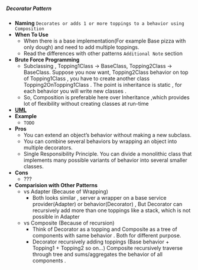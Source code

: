 ##### Decorator Pattern
- **Naming** `Decorates or adds 1 or more toppings to a behavior using Composition`
- **When To Use**
    - When there is a base implementation(For example Base pizza with only dough) and need to add multiple toppings.
    - Read the differences with other patterns `Additional Note` section
- **Brute Force Programming**
    - Subclassing , Topping1Class -> BaseClass, Topping2Class -> BaseClass. Suppose you now want, Topping2Class behavior on top of Topping1Class , you have to create another class  Topping2OnTopping1Class . The point is inheritance is static , for each behavior you will write new classes .
    - So, Composition is preferable here over Inheritance ,which provides lot of flexibility without creating classes at run-time 
- [**UML**](UML.puml)
- **Example**
    - `TODO`
- **Pros**
    - You can extend an object’s behavior without making a new subclass.
    - You can combine several behaviors by wrapping an object into multiple decorators.
    - Single Responsibility Principle. You can divide a monolithic class that implements many possible variants of behavior into several smaller classes.
- **Cons**
    - ???
- **Comparision with Other Patterns**
    - vs Adapter (Because of Wrapping)
        - Both looks similar , server a wrapper on a base service provider(Adapter) or behavior(Decorator) , But Decorator can recursively add more than one toppings like a stack, which is not possible in Adapter
    - vs Composite (Because of recursion)
        - Think of Decorator as a topping and Composite as a tree of components with same behavior . Both for different purpose.
        - Decorator recursively adding toppings (Base behavior + Topping1 + Topping2 so on...)
        Composite recursively traverse through tree and sums/aggregates the behavior of all components .
         